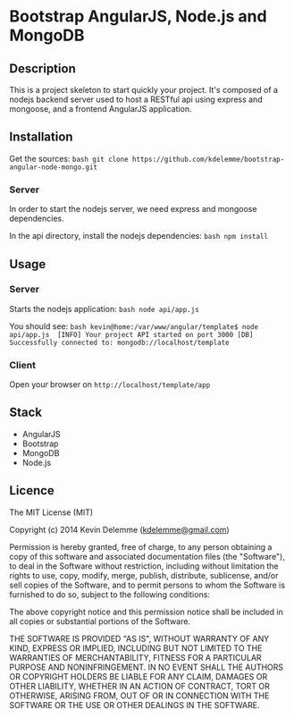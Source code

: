 # Bootstrap AngularJS, Node.js and MongoDB


## Description

This is a project skeleton to start quickly your project. It's composed of a nodejs backend server used to host a RESTful api using express and mongoose, and a frontend AngularJS application.


## Installation

Get the sources:
``bash
git clone https://github.com/kdelemme/bootstrap-angular-node-mongo.git
``

### Server

In order to start the nodejs server, we need express and mongoose dependencies.

In the api directory, install the nodejs dependencies:
``bash
npm install
``

## Usage

### Server

Starts the nodejs application:
``bash
node api/app.js
``

You should see:
``bash
kevin@home:/var/www/angular/template$ node api/app.js 
[INFO] Your project API started on port 3000
[DB] Successfully connected to: mongodb://localhost/template
``

### Client

Open your browser on `http://localhost/template/app`

## Stack

* AngularJS
* Bootstrap
* MongoDB
* Node.js

## Licence
The MIT License (MIT)

Copyright (c) 2014 Kevin Delemme (kdelemme@gmail.com)

Permission is hereby granted, free of charge, to any person obtaining a copy
of this software and associated documentation files (the "Software"), to deal
in the Software without restriction, including without limitation the rights
to use, copy, modify, merge, publish, distribute, sublicense, and/or sell
copies of the Software, and to permit persons to whom the Software is
furnished to do so, subject to the following conditions:

The above copyright notice and this permission notice shall be included in
all copies or substantial portions of the Software.

THE SOFTWARE IS PROVIDED "AS IS", WITHOUT WARRANTY OF ANY KIND, EXPRESS OR
IMPLIED, INCLUDING BUT NOT LIMITED TO THE WARRANTIES OF MERCHANTABILITY,
FITNESS FOR A PARTICULAR PURPOSE AND NONINFRINGEMENT. IN NO EVENT SHALL THE
AUTHORS OR COPYRIGHT HOLDERS BE LIABLE FOR ANY CLAIM, DAMAGES OR OTHER
LIABILITY, WHETHER IN AN ACTION OF CONTRACT, TORT OR OTHERWISE, ARISING FROM,
OUT OF OR IN CONNECTION WITH THE SOFTWARE OR THE USE OR OTHER DEALINGS IN
THE SOFTWARE.
